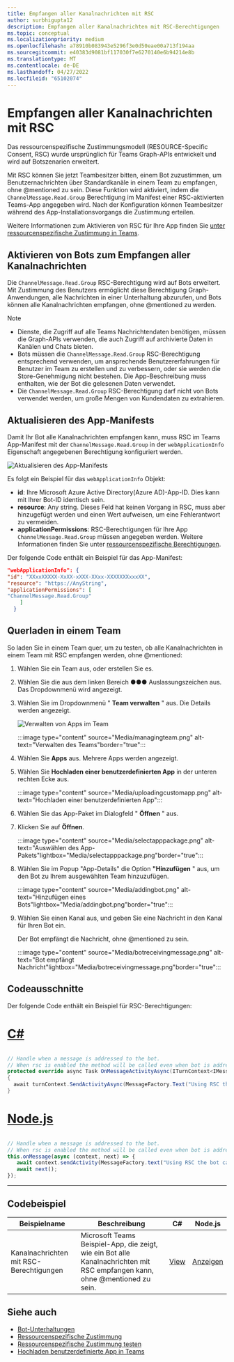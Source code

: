 ```yaml
---
title: Empfangen aller Kanalnachrichten mit RSC
author: surbhigupta12
description: Empfangen aller Kanalnachrichten mit RSC-Berechtigungen
ms.topic: conceptual
ms.localizationpriority: medium
ms.openlocfilehash: a78910b083943e5296f3e0d50eae00a713f194aa
ms.sourcegitcommit: e40383d9081bf117030f7e6270140e6b94214e8b
ms.translationtype: MT
ms.contentlocale: de-DE
ms.lasthandoff: 04/27/2022
ms.locfileid: "65102074"
---
```

# <a name="receive-all-channel-messages-with-rsc"></a>Empfangen aller Kanalnachrichten mit RSC

Das ressourcenspezifische Zustimmungsmodell (RESOURCE-Specific Consent, RSC) wurde ursprünglich für Teams Graph-APIs entwickelt und wird auf Botszenarien erweitert.

Mit RSC können Sie jetzt Teambesitzer bitten, einem Bot zuzustimmen, um Benutzernachrichten über Standardkanäle in einem Team zu empfangen, ohne @mentioned zu sein. Diese Funktion wird aktiviert, indem die `ChannelMessage.Read.Group` Berechtigung im Manifest einer RSC-aktivierten Teams-App angegeben wird. Nach der Konfiguration können Teambesitzer während des App-Installationsvorgangs die Zustimmung erteilen.

Weitere Informationen zum Aktivieren von RSC für Ihre App finden Sie [unter ressourcenspezifische Zustimmung in Teams](/microsoftteams/platform/graph-api/rsc/resource-specific-consent#update-your-teams-app-manifest).

## <a name="enable-bots-to-receive-all-channel-messages"></a>Aktivieren von Bots zum Empfangen aller Kanalnachrichten

Die `ChannelMessage.Read.Group` RSC-Berechtigung wird auf Bots erweitert. Mit Zustimmung des Benutzers ermöglicht diese Berechtigung Graph-Anwendungen, alle Nachrichten in einer Unterhaltung abzurufen, und Bots können alle Kanalnachrichten empfangen, ohne @mentioned zu werden.

> [!NOTE]
>
> * Dienste, die Zugriff auf alle Teams Nachrichtendaten benötigen, müssen die Graph-APIs verwenden, die auch Zugriff auf archivierte Daten in Kanälen und Chats bieten.
> * Bots müssen die `ChannelMessage.Read.Group` RSC-Berechtigung entsprechend verwenden, um ansprechende Benutzererfahrungen für Benutzer im Team zu erstellen und zu verbessern, oder sie werden die Store-Genehmigung nicht bestehen. Die App-Beschreibung muss enthalten, wie der Bot die gelesenen Daten verwendet.
> * Die `ChannelMessage.Read.Group` RSC-Berechtigung darf nicht von Bots verwendet werden, um große Mengen von Kundendaten zu extrahieren.

## <a name="update-app-manifest"></a>Aktualisieren des App-Manifests

Damit Ihr Bot alle Kanalnachrichten empfangen kann, muss RSC im Teams App-Manifest mit der `ChannelMessage.Read.Group` in der `webApplicationInfo` Eigenschaft angegebenen Berechtigung konfiguriert werden.

![Aktualisieren des App-Manifests](~/bots/how-to/conversations/Media/appmanifest.png)


Es folgt ein Beispiel für das `webApplicationInfo` Objekt:

* **id**: Ihre Microsoft Azure Active Directory(Azure AD)-App-ID. Dies kann mit Ihrer Bot-ID identisch sein.
* **resource**: Any string. Dieses Feld hat keinen Vorgang in RSC, muss aber hinzugefügt werden und einen Wert aufweisen, um eine Fehlerantwort zu vermeiden.
* **applicationPermissions**: RSC-Berechtigungen für Ihre App `ChannelMessage.Read.Group` müssen angegeben werden. Weitere Informationen finden Sie unter [ressourcenspezifische Berechtigungen](/microsoftteams/platform/graph-api/rsc/resource-specific-consent#resource-specific-permissions).

Der folgende Code enthält ein Beispiel für das App-Manifest:

```json
"webApplicationInfo": {
"id": "XXxxXXXXX-XxXX-xXXX-XXxx-XXXXXXXxxxXX",
"resource": "https://AnyString",
"applicationPermissions": [
"ChannelMessage.Read.Group"
    ]
  }
```

## <a name="sideload-in-a-team"></a>Querladen in einem Team

So laden Sie in einem Team quer, um zu testen, ob alle Kanalnachrichten in einem Team mit RSC empfangen werden, ohne @mentioned:

1. Wählen Sie ein Team aus, oder erstellen Sie es.
1. Wählen Sie die aus dem linken Bereich &#x25CF;&#x25CF;&#x25CF; Auslassungszeichen aus. Das Dropdownmenü wird angezeigt.
1. Wählen Sie im Dropdownmenü " **Team verwalten** " aus. Die Details werden angezeigt.

   ![Verwalten von Apps im Team](~/bots/how-to/conversations/Media/managingteam.png)

      :::image type="content" source="Media/managingteam.png" alt-text="Verwalten des Teams"border="true":::

1. Wählen Sie **Apps** aus. Mehrere Apps werden angezeigt.
1. Wählen Sie **Hochladen einer benutzerdefinierten App** in der unteren rechten Ecke aus.

      :::image type="content" source="Media/uploadingcustomapp.png" alt-text="Hochladen einer benutzerdefinierten App":::
  
1. Wählen Sie das App-Paket im Dialogfeld " **Öffnen** " aus.
1. Klicken Sie auf **Öffnen**.

      :::image type="content" source="Media/selectapppackage.png" alt-text="Auswählen des App-Pakets"lightbox="Media/selectapppackage.png"border="true":::

1. Wählen Sie im Popup "App-Details" die Option **"Hinzufügen** " aus, um den Bot zu Ihrem ausgewählten Team hinzuzufügen.

      :::image type="content" source="Media/addingbot.png" alt-text="Hinzufügen eines Bots"lightbox="Media/addingbot.png"border="true":::

1. Wählen Sie einen Kanal aus, und geben Sie eine Nachricht in den Kanal für Ihren Bot ein.

    Der Bot empfängt die Nachricht, ohne @mentioned zu sein.

      :::image type="content" source="Media/botreceivingmessage.png" alt-text="Bot empfängt Nachricht"lightbox="Media/botreceivingmessage.png"border="true":::

## <a name="code-snippets"></a>Codeausschnitte

Der folgende Code enthält ein Beispiel für RSC-Berechtigungen:

# <a name="c"></a>[C#](#tab/dotnet)

```csharp

// Handle when a message is addressed to the bot. 
// When rsc is enabled the method will be called even when bot is addressed without being @mentioned
protected override async Task OnMessageActivityAsync(ITurnContext<IMessageActivity> turnContext, CancellationToken cancellationToken)
{
  await turnContext.SendActivityAsync(MessageFactory.Text("Using RSC the bot can recieve messages across channels in team without being @mentioned."));
}
```

# <a name="nodejs"></a>[Node.js](#tab/nodejs)

```javascript

// Handle when a message is addressed to the bot. 
// When rsc is enabled the method will be called even when bot is addressed without being @mentioned
this.onMessage(async (context, next) => {
   await context.sendActivity(MessageFactory.text("Using RSC the bot can recieve messages across channles in team without being @mentioned."))
   await next();
});
```

---

## <a name="code-sample"></a>Codebeispiel

| Beispielname | Beschreibung | C# |Node.js|
|-------------|-------------|------|----|
|Kanalnachrichten mit RSC-Berechtigungen| Microsoft Teams Beispiel-App, die zeigt, wie ein Bot alle Kanalnachrichten mit RSC empfangen kann, ohne @mentioned zu sein.| [View](https://github.com/OfficeDev/Microsoft-Teams-Samples/tree/main/samples/bot-receive-channel-messages-withRSC/csharp) | [Anzeigen](https://github.com/OfficeDev/Microsoft-Teams-Samples/tree/main/samples/bot-receive-channel-messages-withRSC/nodejs) |

## <a name="see-also"></a>Siehe auch

* [Bot-Unterhaltungen](/microsoftteams/platform/bots/how-to/conversations/conversation-basics)
* [Ressourcenspezifische Zustimmung](/microsoftteams/resource-specific-consent)
* [Ressourcenspezifische Zustimmung testen](/microsoftteams/platform/graph-api/rsc/test-resource-specific-consent)
* [Hochladen benutzerdefinierte App in Teams](~/concepts/deploy-and-publish/apps-upload.md)

